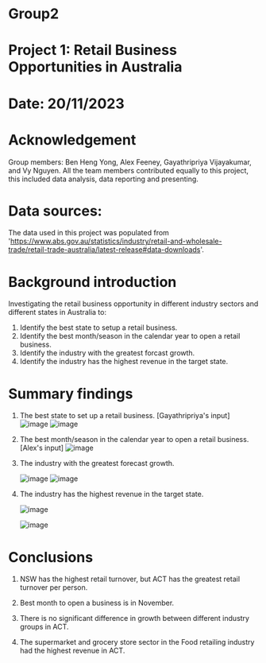 # Group2
# Project 1: Retail Business Opportunities in Australia
# Date: 20/11/2023

# Acknowledgement
Group members: Ben Heng Yong, Alex Feeney, Gayathripriya Vijayakumar, and Vy Nguyen.
All the team members contributed equally to this project, this included data analysis, data reporting and presenting.

# Data sources:
The data used in this project was populated from 'https://www.abs.gov.au/statistics/industry/retail-and-wholesale-trade/retail-trade-australia/latest-release#data-downloads'.

# Background introduction
Investigating the retail business opportunity in different industry sectors and different states in Australia to: 
1. Identify the best state to setup a retail business.
2. Identify the best month/season in the calendar year to open a retail business.
3. Identify the industry with the greatest forcast growth.
4. Identify the industry has the highest revenue in the target state.

# Summary findings
1. The best state to set up a retail business.
   [Gayathripriya's input]
   ![image](https://github.com/benhengyong/Group2/assets/142481554/5029933c-60d7-4a85-9a1f-313f6a04c7c6)
   ![image](https://github.com/benhengyong/Group2/assets/142481554/3c97ee0e-7ee3-403c-8e61-7c7402eaa1d5)


3. The best month/season in the calendar year to open a retail business.
   [Alex's input]
   ![image](https://github.com/benhengyong/Group2/assets/142481554/90775c9c-2366-4148-8c00-ccbd50c5d83c)
 

4. The industry with the greatest forecast growth.
  
   ![image](https://github.com/benhengyong/Group2/assets/142481554/44580db0-c683-41b2-8e4a-0bc96da49692)
   ![image](https://github.com/benhengyong/Group2/assets/142481554/5cf4643c-fd8d-44dc-b5a9-f614b242070e)


5. The industry has the highest revenue in the target state.
   
   ![image](https://github.com/benhengyong/Group2/assets/138980156/618086f0-4a16-4ec6-8cd1-9801d1427a94)

   ![image](https://github.com/benhengyong/Group2/assets/138980156/140874ba-8617-4880-8241-09f2f176d5ea)

# Conclusions

1. NSW has the highest retail turnover, but ACT has the greatest retail turnover per person.

2. Best month to open a business is in November.

3. There is no significant difference in growth between different industry groups in ACT.

4. The supermarket and grocery store sector in the Food retailing industry had the highest revenue in ACT.

